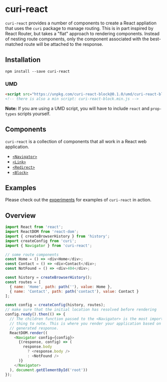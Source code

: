 # curi-react

`curi-react` provides a number of components to create a React appliation that uses the `curi` package to manage routing. This is in part inspired by React Router, but takes a "flat" approach to rendering components. Instead of nesting route components, only the component associated with the best-matched route will be attached to the response.

## Installation

```
npm install --save curi-react
```

### UMD

```html
<script src="https://unpkg.com/curi-react-block@0.1.0/umd/curi-react-block.js"></script>
<!-- there is also a min script: curi-react-block.min.js -->
```

**Note:** If you are using a UMD script, you will have to include `react` and `prop-types` scripts yourself.


## Components

`curi-react` is a collection of components that all work in a React web application.

* [`<Navigator>`](../curi-react-navigator)
* [`<Link>`](../curi-react-link)
* [`<Redirect>`](../curi-react-redirect)
* [`<Block>`](../curi-react-block)

## Examples

Please check out the [experiments](../curi-experiments) for examples of `curi-react` in action.

## Overview

```js
import React from 'react';
import ReactDOM from 'react-dom';
import { createBrowserHistory } from 'history';
import createConfig from 'curi';
import { Navigator } from 'curi-react';

// some route components
const Home = () => <div>Home</div>;
const Contact = () => <div>Contact</div>;
const NotFound = () => <div>404</div>;

const history = createBrowserHistory();
const routes = [
  { name: 'Home', path: path(''), value: Home },
  { name: 'Contact', path: path('contact'), value: Contact }
];

const config = createConfig(history, routes);
// make sure that the initial location has resolved before rendering
config.ready().then(() => {
  // The children function passed to the <Navigator> is the most important
  // thing to note. This is where you render your application based on the
  // generated response.
  ReactDOM.render((
    <Navigator config={config}>
      {(response, config) => (
        response.body
          ? <response.body />
          : <NotFound />
      )}
    </Navigator>
  ), document.getElementById('root'))
});
```
